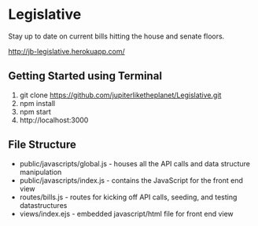 # Legislative
Stay up to date on current bills hitting the house and senate floors.

http://jb-legislative.herokuapp.com/

## Getting Started using Terminal
1. git clone https://github.com/jupiterliketheplanet/Legislative.git
2. npm install
3. npm start
4. http://localhost:3000

## File Structure
* public/javascripts/global.js - houses all the API calls and data structure manipulation
* public/javascripts/index.js - contains the JavaScript for the front end view
* routes/bills.js - routes for kicking off API calls, seeding, and testing datastructures
* views/index.ejs - embedded javascript/html file for front end view

